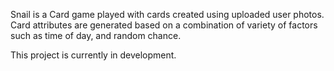 Snail is a Card game played with cards created using uploaded user photos. Card attributes are generated based on a combination of variety of factors such as time of day, and random chance. 

This project is currently in development. 